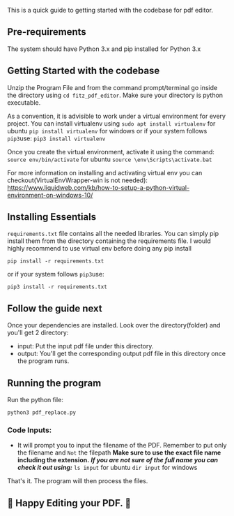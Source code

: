 This is a quick guide to getting started with the codebase for pdf editor.

## Pre-requirements
The system should have Python 3.x and pip installed for Python 3.x

## Getting Started with the codebase
Unzip the Program File and from the command prompt/terminal go inside the directory using
`cd fitz_pdf_editor`.
Make sure your directory is python executable.



As a convention, it is advisible to work under a virtual environment for every project.
You can install virtualenv using
`sudo apt install virtualenv` for ubuntu
`pip install virtualenv` for windows
or if your system follows `pip3`use:
`pip3 install virtualenv`

Once you create the virtual environment, activate it using the command:
`source env/bin/activate` for ubuntu
`source \env\Scripts\activate.bat`

For more information on installing and activating virtual env you can checkout(VirtualEnvWrapper-win is not needed): https://www.liquidweb.com/kb/how-to-setup-a-python-virtual-environment-on-windows-10/

## Installing Essentials
`requirements.txt` file contains all the needed libraries. You can simply pip install them from the directory containing the requirements file. I would highly recommend to use virtual env before doing any pip install
```
pip install -r requirements.txt
```
or if your system follows `pip3`use:
```
pip3 install -r requirements.txt
```
## Follow the guide next
Once your dependencies are installed. Look over the directory(folder) and you'll get 2 directory:
- input: Put the input pdf file under this directory.
- output: You'll get the corresponding output pdf file in this directory once the program runs.


## Running the program
Run the python file:
```
python3 pdf_replace.py
```
### Code Inputs:
- It will prompt you to input the filename of the PDF. Remember to put only the filename and `Not` the filepath **Make sure to use the exact file name including the extension.** ***If you are not sure of the full name you can check it out using:***
    `ls input` for ubuntu
    `dir input` for windows

That's it. The program will then process the files.
## 🎉 Happy Editing your PDF. 🎉
